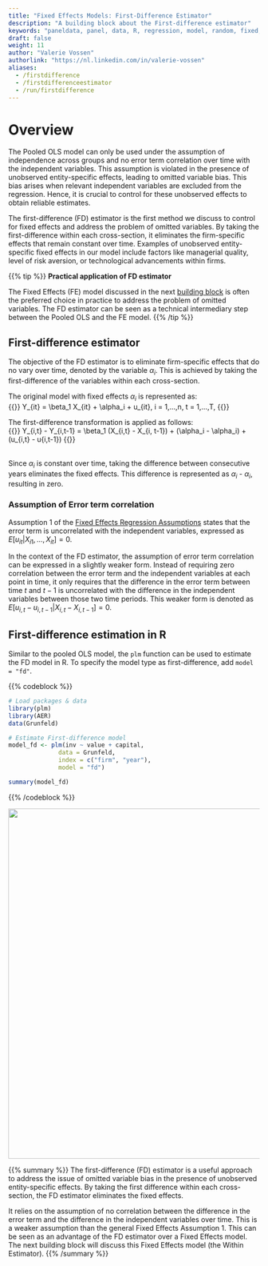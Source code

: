```yaml
---
title: "Fixed Effects Models: First-Difference Estimator"
description: "A building block about the First-difference estimator"
keywords: "paneldata, panel, data, R, regression, model, random, fixed, pooled, OLS, within, between, first-difference"
draft: false
weight: 11
author: "Valerie Vossen"
authorlink: "https://nl.linkedin.com/in/valerie-vossen"
aliases:
  - /firstdifference
  - /firstdifferenceestimator
  - /run/firstdifference
---
```


# Overview

The Pooled OLS model can only be used under the assumption of independence across groups and no error term correlation over time with the independent variables. This assumption is violated in the presence of unobserved entity-specific effects, leading to omitted variable bias. This bias arises when relevant independent variables are excluded from the regression. Hence, it is crucial to control for these unobserved effects to obtain reliable estimates.

The first-difference (FD) estimator is the first method we discuss to control for fixed effects and address the problem of omitted variables. By taking the first-difference within each cross-section, it eliminates the firm-specific effects that remain constant over time. Examples of unobserved entity-specific fixed effects in our model include factors like managerial quality, level of risk aversion, or technological advancements within firms. 

{{% tip %}}
__Practical application of FD estimator__

The Fixed Effects (FE) model discussed in the next [building block](/within) is often the preferred choice in practice to address the problem of omitted variables. The FD estimator can be seen as a technical intermediary step between the Pooled OLS and the FE model.
{{% /tip %}}

## First-difference estimator

The objective of the FD estimator is to eliminate firm-specific effects that do no vary over time, denoted by the variable $\alpha_{i}$. This is achieved by taking the first-difference of the variables within each cross-section.

The original model with fixed effects $\alpha_i$ is represented as: 
<br/>
{{<katex>}}
Y_{it} = \beta_1 X_{it} + \alpha_i + u_{it}, i = 1,...,n, t = 1,...,T,
{{</katex>}}
<br/>

The first-difference transformation is applied as follows:
<br/>
{{<katex>}}
Y_{i,t} - Y_{i,t-1} = \beta_1 (X_{i,t} - X_{i, t-1}) + (\alpha_i - \alpha_i) + (u_{i,t} - u{i,t-1})
{{</katex>}}  
<br/>

Since $\alpha_{i}$ is constant over time, taking the difference between consecutive years eliminates the fixed effects. This difference is represented as $\alpha_{i}$ - $\alpha_{i}$, resulting in zero. 

### Assumption of Error term correlation

Assumption 1 of the [Fixed Effects Regression Assumptions](/fixedeffectsassumptions) states that the error term is uncorrelated with the independent variables, expressed as $E[u_{it}|X_{i1},...,X_{it}] = 0$.

In the context of the FD estimator, the assumption of error term correlation can be expressed in a slightly weaker form. Instead of requiring zero correlation between the error term and the independent variables at each point in time, it only requires that the difference in the error term between time $t$ and $t-1$ is uncorrelated with the difference in the independent variables between those two time periods. This weaker form is denoted as $E[u_{i,t} - u_{i,t-1}|X_{i,t} - X_{i,t-1}] = 0$. 


## First-difference estimation in R

Similar to the pooled OLS model, the `plm` function can be used to estimate the FD model in R. To specify the model type as first-difference, add `model = "fd"`. 

{{% codeblock %}}
```R
# Load packages & data
library(plm)
library(AER) 
data(Grunfeld) 

# Estimate First-difference model
model_fd <- plm(inv ~ value + capital, 
              data = Grunfeld, 
              index = c("firm", "year"), 
              model = "fd")

summary(model_fd)
```
{{% /codeblock %}}

<p align = "center">
<img src = "../images/firstdifferencereg.png" width="700">
</p>

{{% summary %}}
The first-difference (FD) estimator is a useful approach to address the issue of omitted variable bias in the presence of unobserved entity-specific effects. By taking the first difference within each cross-section, the FD estimator eliminates the fixed effects. 

It relies on the assumption of no correlation between the difference in the error term and the difference in the independent variables over time. This is a weaker assumption than the general Fixed Effects Assumption 1. This can be seen as an advantage of the FD estimator over a Fixed Effects model. The next building block will discuss this Fixed Effects model (the Within Estimator).
{{% /summary %}}
